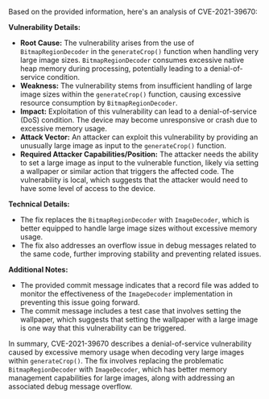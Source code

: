 Based on the provided information, here's an analysis of CVE-2021-39670:

**Vulnerability Details:**

*   **Root Cause:** The vulnerability arises from the use of `BitmapRegionDecoder` in the `generateCrop()` function when handling very large image sizes. `BitmapRegionDecoder` consumes excessive native heap memory during processing, potentially leading to a denial-of-service condition.
*   **Weakness:** The vulnerability stems from insufficient handling of large image sizes within the `generateCrop()` function, causing excessive resource consumption by `BitmapRegionDecoder`.
*   **Impact:**  Exploitation of this vulnerability can lead to a denial-of-service (DoS) condition. The device may become unresponsive or crash due to excessive memory usage.
*  **Attack Vector:** An attacker can exploit this vulnerability by providing an unusually large image as input to the `generateCrop()` function.
*   **Required Attacker Capabilities/Position:** The attacker needs the ability to set a large image as input to the vulnerable function, likely via setting a wallpaper or similar action that triggers the affected code. The vulnerability is local, which suggests that the attacker would need to have some level of access to the device.

**Technical Details:**
*   The fix replaces the `BitmapRegionDecoder` with `ImageDecoder`, which is better equipped to handle large image sizes without excessive memory usage.
*   The fix also addresses an overflow issue in debug messages related to the same code, further improving stability and preventing related issues.

**Additional Notes:**
*   The provided commit message indicates that a record file was added to monitor the effectiveness of the `ImageDecoder` implementation in preventing this issue going forward.
*   The commit message includes a test case that involves setting the wallpaper, which suggests that setting the wallpaper with a large image is one way that this vulnerability can be triggered.

In summary, CVE-2021-39670 describes a denial-of-service vulnerability caused by excessive memory usage when decoding very large images within `generateCrop()`. The fix involves replacing the problematic `BitmapRegionDecoder` with `ImageDecoder`, which has better memory management capabilities for large images, along with addressing an associated debug message overflow.